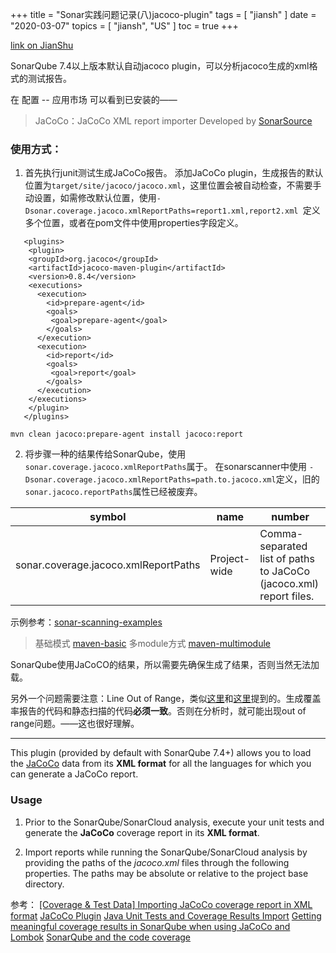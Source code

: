 +++
title = "Sonar实践问题记录(八)jacoco-plugin"
tags = [
    "jiansh"
]
date = "2020-03-07"
topics = [
    "jiansh",
    "US"
]
toc = true
+++



[link on JianShu](https://www.jianshu.com/p/f2e211407353)

SonarQube 7.4以上版本默认自动jacoco plugin，可以分析jacoco生成的xml格式的测试报告。

在 配置 -- 应用市场 可以看到已安装的——
>JaCoCo：JaCoCo XML report importer Developed by [SonarSource](http://www.sonarsource.com/)

### 使用方式：
1. 首先执行junit测试生成JaCoCo报告。
添加JaCoCo plugin，生成报告的默认位置为`target/site/jacoco/jacoco.xml`，这里位置会被自动检查，不需要手动设置，如需修改默认位置，使用`-Dsonar.coverage.jacoco.xmlReportPaths=report1.xml,report2.xml `定义多个位置，或者在pom文件中使用properties字段定义。

```
   <plugins>
    <plugin>
    <groupId>org.jacoco</groupId>
    <artifactId>jacoco-maven-plugin</artifactId>
    <version>0.8.4</version>
    <executions>
      <execution>
        <id>prepare-agent</id>
        <goals>
         <goal>prepare-agent</goal>
        </goals>
      </execution>
      <execution>
        <id>report</id>
        <goals>
         <goal>report</goal>
        </goals>
      </execution>
    </executions>
    </plugin>
   </plugins>
```
`mvn clean jacoco:prepare-agent install jacoco:report` 


2. 将步骤一种的结果传给SonarQube，使用 `sonar.coverage.jacoco.xmlReportPaths`属于。 在sonarscanner中使用 `-Dsonar.coverage.jacoco.xmlReportPaths=path.to.jacoco.xml`定义，旧的 `sonar.jacoco.reportPaths`属性已经被废弃。

|symbol|name|number|
|---------|---------|---------|
sonar.coverage.jacoco.xmlReportPaths|Project-wide|Comma-separated list of paths to JaCoCo (jacoco.xml) report files.|


示例参考：[sonar-scanning-examples](https://github.com/SonarSource/sonar-scanning-examples)  
>  基础模式 [maven-basic](https://github.com/SonarSource/sonar-scanning-examples/tree/master/sonarqube-scanner-maven/maven-basic)
>  多module方式 [maven-multimodule](https://github.com/SonarSource/sonar-scanning-examples/tree/master/sonarqube-scanner-maven/maven-multimodule)


SonarQube使用JaCoCO的结果，所以需要先确保生成了结果，否则当然无法加载。

另外一个问题需要注意：Line Out of Range，类似[这里](https://stackoverflow.com/questions/50461872/sonarqube-line-out-of-range-since-file-shrinks-after-merge-with-master)和[这里](https://stackoverflow.com/questions/39753072/sonarqube-scan-error-with-line-out-of-range)提到的。生成覆盖率报告的代码和静态扫描的代码**必须一致**。否则在分析时，就可能出现out of range问题。——这也很好理解。

--- 

This plugin (provided by default with SonarQube 7.4+) allows you to load the [JaCoCo](https://www.jacoco.org/jacoco/) data from its **XML format** for all the languages for which you can generate a JaCoCo report.

### Usage

1.  Prior to the SonarQube/SonarCloud analysis, execute your unit tests and generate the **JaCoCo** coverage report in its **XML format**.

2.  Import reports while running the SonarQube/SonarCloud analysis by providing the paths of the *jacoco.xml* files through the following properties. The paths may be absolute or relative to the project base directory.


参考：
[[Coverage & Test Data] Importing JaCoCo coverage report in XML format](https://community.sonarsource.com/t/coverage-test-data-importing-jacoco-coverage-report-in-xml-format/12151)
[JaCoCo Plugin](https://docs.sonarqube.org/display/PLUG/JaCoCo+Plugin)
[Java Unit Tests and Coverage Results Import](https://docs.sonarqube.org/display/PLUG/Java+Unit+Tests+and+Coverage+Results+Import)
[Getting meaningful coverage results in SonarQube when using JaCoCo and Lombok](https://community.sonarsource.com/t/getting-meaningful-coverage-results-in-sonarqube-when-using-jacoco-and-lombok/13821)
[SonarQube and the code coverage](https://community.sonarsource.com/t/sonarqube-and-the-code-coverage/4725)
